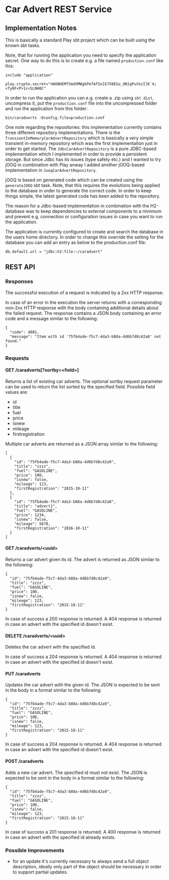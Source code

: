 # Car Advert REST Service

## Implementation Notes

This is basically a standard Play sbt project which can be built using the known sbt tasks.

Note, that for running the application you need to specify the application secret. 
One way to do this is to create e.g. a file named `production.conf` like this:

    include "application"
    
    play.crypto.secret="nWXNHEMfSmdVMWgkPefAfSo[E7V8EGu_dN1qPutkzI]K`4;<fy0F<P>1c<SLNH0C"

In order to run the application you can e.g. create a .zip using `sbt dist`, uncompress it, 
put the `production.conf` file into the uncompressed folder and run the application from
this folder:

    bin/caradverts -Dconfig.file=production.conf
    
One note regarding the repositories: this implementation currently contains 
three different repository implementations. There is the `TransientInMemoryCarAdvertRepository`
which is basically a very simple transient in-memory repository which was the first 
implementation just in order to get started.
The `JdbcCarAdvertRepository` is a pure JDBC-based implementation which I implemented in
order to provide a persistent storage. But since Jdbc has its issues (type safety etc.) and 
I wanted to try jOOQ in combination with Play anway I added another jOOQ-based implementation 
in `JooqCarAdvertRepository`.

jOOQ is based on generated code which can be created using the `generateJOOQ` sbt task. 
Note, that this requires the evolutions being applied to the database in order to generate
the correct code. In order to keep things simple, the latest generated code has been added
 to the repository.

The reason for a Jdbc-based implementation in combination with the H2-database was to keep 
dependencies to external components to a minimum and prevent e.g. connection or configuration 
issues in case you want to run the application.

The application is currently configured to create and search the database in the users 
home directory. In order to change this override the setting for the database you can add
 an entry as below to the production.conf file:

    db.default.url = "jdbc:h2:file:~/caradvert"

## REST API

### Responses

The successful execution of a request is indicated by a 2xx HTTP response.

In case of an error in the execution the server returns with a corresponding non-2xx HTTP response 
with the body containing additional details about the failed request. The response contains a 
JSON body containing an error code and a message similar to the following:

    {
      "code": 4001,
      "message": "Item with id '75fb4ade-f5c7-4da3-b88a-4d6b7d8c42a8' not found."
    }

### Requests

#### GET /caradverts[?sortby=\<field\>]

Returns a list of existing car adverts. The optional sortby request parameter 
can be used to return the list sorted by the specified field. Possible field values are:
* id
* title
* fuel
* price
* isnew
* mileage
* firstregistration

Multiple car adverts are returned as a JSON array similar to the following:

    [
      {
        "id": "75fb4ade-f5c7-4da3-b88a-4d6b7d8c42a9",
        "title": "zzzz",
        "fuel": "GASOLINE",
        "price": 100,
        "isnew": false,
        "mileage": 123,
        "firstRegistration": "2015-10-11"
      },
      {
        "id": "75fb4ade-f5c7-4da3-b88a-4d6b7d8c42a8",
        "title": "advert1",
        "fuel": "GASOLINE",
        "price": 1234,
        "isnew": false,
        "mileage": 5678,
        "firstRegistration": "2016-10-11"
      }
    ]

#### GET /caradverts/\<uuid\>

Returns a car advert given its id. The advert is returned as JSON similar to the following:

    {
      "id": "75fb4ade-f5c7-4da3-b88a-4d6b7d8c42a9",
      "title": "zzzz",
      "fuel": "GASOLINE",
      "price": 100,
      "isnew": false,
      "mileage": 123,
      "firstRegistration": "2015-10-11"
    }
        
In case of success a 200 response is returned.
A 404 response is returned in case an advert with the specified id doesn't exist.
    
#### DELETE /caradverts/\<uuid\>

Deletes the car advert with the specified id.
 
In case of success a 204 response is returned.
A 404 response is returned in case an advert with the specified id doesn't exist.


#### PUT /caradverts

Updates the car advert with the given id. The JSON is expected to be sent in the body in a format similar to the following:
 
    {
      "id": "75fb4ade-f5c7-4da3-b88a-4d6b7d8c42a9",
      "title": "zzzz",
      "fuel": "GASOLINE",
      "price": 100,
      "isnew": false,
      "mileage": 123,
      "firstRegistration": "2015-10-11"
    }

In case of success a 204 response is returned.
A 404 response is returned in case an advert with the specified id doesn't exist.

#### POST /caradverts

Adds a new car advert. The specified id must not exist.
The JSON is expected to be sent in the body in a format similar to the following:
 
    {
      "id": "75fb4ade-f5c7-4da3-b88a-4d6b7d8c42a9",
      "title": "zzzz",
      "fuel": "GASOLINE",
      "price": 100,
      "isnew": false,
      "mileage": 123,
      "firstRegistration": "2015-10-11"
    }

In case of success a 201 response is returned.
A 400 response is returned in case an advert with the specified id already exists.

### Possible Improvements

* for an update it's currently necessary to always send a full object description, 
ideally only part of the object should be necessary in order to support partial updates.

